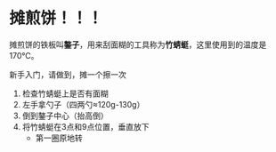 # 摊煎饼！！！


摊煎饼的铁板叫**鏊子**，用来刮面糊的工具称为**竹蜻蜓**，这里使用到的温度是170℃。


新手入门，请做到，摊一个擦一次

1. 检查竹蜻蜓上是否有面糊
2. 左手拿勺子（四两勺≈120g-130g）
3. 倒到鏊子中心（抬高倒）
4. 将竹蜻蜓在3点和9点位置，垂直放下
   - 第一圈原地转
